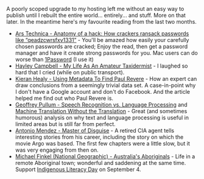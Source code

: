 <!--
.. title: Words and Pictures - June and July
.. slug: words-and-picture-june_july
.. date: 2013/08/14 17:31:00
.. spellcheck_exceptions: Hayley,Ars,Facebook,Finkel,Google,Healy,Kieran,Metadata,Pullum,Technica,qeadzcwrsfxv
.. tags: Reading
.. link:
.. description:
-->


A poorly scoped upgrade to my hosting left me without an easy way to publish until I rebuilt the entire world... entirely... and stuff. More on that later. In the meantime here's my favourite reading from the last two months.

-   [Ars Technica - Anatomy of a hack: How crackers ransack passwords like “qeadzcwrsfxv1331”](http://arstechnica.com/security/2013/05/how-crackers-make-minced-meat-out-of-your-passwords/) - You'll be amazed how easily your carefully chosen passwords are cracked; Enjoy the read, then get a password manager and have it create strong passwords for you. Mac users can do worse than [1Password](https://1password.com) (I use it)
-   [Hayley Campbell - My Life As An Amateur Taxidermist](http://www.newstatesman.com/art-and-design/2013/06/my-life-amateur-taxidermist-or-how-i-ended-my-pyjamas-3pm-awaiting-delivery-t) - I laughed so hard that I cried (while on public transport).
-   [Kieran Healy - Using Metadata To Find Paul Revere](https://kieranhealy.org/blog/archives/2013/06/09/using-metadata-to-find-paul-revere/) - How an expert can draw conclusions from a seemingly trivial data set. A case-in-point why I don't have a Google account and don't do Facebook. And the article helped me find out who Paul Revere is.
-   [Geoffrey Pullum - Speech Recognition vs. Language Processing](http://www.chronicle.com/blogs/linguafranca/2013/05/23/speech-recognition-vs-language-processing/) and [Machine Translation Without the Translation](http://www.chronicle.com/blogs/linguafranca/2013/05/31/machine-translation/) - Great (and sometimes humorous) analysis on why text and language processing is useful in limited areas but is still far from perfect.
-   [Antonio Mendez - Master of Disguise](http://www.themasterofdisguise.com/books/the-master-of-disguise) - A retired CIA agent tells interesting stories from his career, including the story on which the movie Argo was based. The first few chapters were a little slow, but it was very engaging from then on.
-   [Michael Finkel (National Geographic) - Australia's Aboriginals](http://ngm.nationalgeographic.com/2013/06/aboriginal-australians/finkel-text) - Life in a remote Aboriginal town; wonderful and saddening at the same time. Support [Indigenous Literacy Day](http://www.indigenousliteracyfoundation.org.au/indigenous-literacy-day.html) on September 4.

